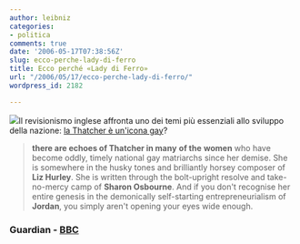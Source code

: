 ```yaml
---
author: leibniz
categories:
- politica
comments: true
date: '2006-05-17T07:38:56Z'
slug: ecco-perche-lady-di-ferro
title: Ecco perché «Lady di Ferro»
url: "/2006/05/17/ecco-perche-lady-di-ferro/"
wordpress_id: 2182

---
```

![](https://www.bbc.co.uk/coventry/content/images/2005/12/09/thatcher_lead_203x152.gif)Il revisionismo inglese affronta uno dei temi più essenziali allo sviluppo della nazione: [la Thatcher è un'icona gay](https://commentisfree.guardian.co.uk/paul_flynn/2006/05/by_paul_flynn.html)?


> **there are echoes of Thatcher in many** **of the** **women** who have become oddly, timely national gay matriarchs since her demise. She is somewhere in the husky tones and brilliantly horsey composer of **Liz Hurley**. She is written through the bolt-upright resolve and take-no-mercy camp of **Sharon Osbourne**. And if you don't recognise her entire genesis in the demonically self-starting entrepreneurialism of **Jordan**, you simply aren't opening your eyes wide enough.




### Guardian - [BBC](https://www.bbc.co.uk/coventry/content/articles/2005/12/09/thatcher_the_musical_feature.shtml)
